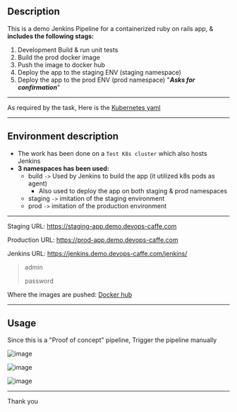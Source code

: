 

## Description

This is a demo Jenkins Pipeline for a containerized ruby on rails app, & **includes the following stags:**
  1. Development Build & run unit tests
  2. Build the prod docker image
  3. Push the image to docker hub
  4. Deploy the app to the staging ENV (staging namespace)
  5. Deploy the app to the prod ENV (prod namespace) "***Asks for confirmation***"


---

As required by the task, Here is the [Kubernetes yaml](https://github.com/eslam-gomaa/ruby-dockerize/tree/main/k8s-app)


---

## Environment description

* The work has been done on a `Test K8s cluster`  which also hosts Jenkins
* **3 namespaces has been used:**
  * build `->`  Used by Jenkins to build the app (it utilized k8s pods as agent)
    * Also used to deploy the app on both staging & prod namespaces
  * staging `->` imitation of the staging environment
  * prod `->` imitation of the production environment


---


Staging URL:    https://staging-app.demo.devops-caffe.com

Production URL: https://prod-app.demo.devops-caffe.com


Jenkins URL: https://jenkins.demo.devops-caffe.com/jenkins/
> admin
>
> password

Where the images are pushed: [Docker hub](https://hub.docker.com/repository/docker/eslamgomaa/dockerizing-ruby-drkiq)

---

## Usage

Since this is a "Proof of concept" pipeline, Trigger the pipeline manually

![image](https://user-images.githubusercontent.com/33789516/138599656-de90263b-37e7-493c-b4f6-5715ffd7f251.png)

![image](https://user-images.githubusercontent.com/33789516/138600626-f634acb6-7266-4690-8e8d-39076fe89fe2.png)

![image](https://user-images.githubusercontent.com/33789516/138600632-a82a0c72-ac40-4dd1-afb2-7ef63caa14bd.png)





<!-- <details>
    <summary>
        <b style="font-size:20px" >Pipeline screenshoots
</b>
    </summary> -->

    
  
</details>



---

Thank you

